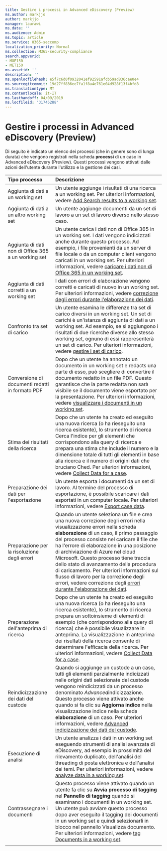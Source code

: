 ```yaml
---
title: Gestire i processi in Advanced eDiscovery (Preview)
ms.author: markjjo
author: markjjo
manager: laurawi
ms.date: ''
ms.audience: Admin
ms.topic: article
ms.service: O365-seccomp
localization_priority: Normal
ms.collection: M365-security-compliance
search.appverid:
- MOE150
- MET150
ms.assetid: ''
description: ''
ms.openlocfilehash: e5f7c6d0f0932041ef92591afcb59ad836cae0e4
ms.sourcegitcommit: 19d27ff836ee7fa1f8a4e761e04d928f13f4bfd8
ms.translationtype: MT
ms.contentlocale: it-IT
ms.lasthandoff: 04/09/2019
ms.locfileid: "31745288"
---
```

# <a name="manage-jobs-in-advanced-ediscovery-preview"></a>Gestire i processi in Advanced eDiscovery (Preview)

Di seguito è indicato un elenco dei processi (che in genere sono di lunga durata) che vengono registrati nella scheda **processi** di un caso in Advanced eDiscovery (Preview). Questi processi vengono attivati dalle azioni dell'utente durante l'utilizzo e la gestione dei casi.

| Tipo processo            | Descrizione     |
| :----------------- | :----------     |
|Aggiunta di dati a un working set | Un utente aggiunge i risultati di una ricerca a un working set.  Per ulteriori informazioni, vedere [Add Search results to a working set](add-data-to-working-set.md). |
|Aggiunta di dati a un altro working set | Un utente aggiunge documenti da un set di lavoro a un set di lavoro diverso nello stesso caso.|
|Aggiunta di dati non di Office 365 a un working set | Un utente carica i dati non di Office 365 in un working set. I dati vengono indicizzati anche durante questo processo. Ad esempio, i file provenienti da un server di file locale o da un computer client vengono caricati in un working set. Per ulteriori informazioni, vedere [caricare i dati non di Office 365 in un working set](load-non-office365-data.md).| 
|Aggiunta di dati corretti a un working set | I dati con errori di elaborazione vengono corretti e caricati di nuovo in un working set. Per ulteriori informazioni, vedere [correzione degli errori durante l'elaborazione dei dati](error-remediation.md). | 
|Confronto tra set di carico | Un utente esamina le differenze tra set di carico diversi in un working set. Un set di carichi è un'istanza di aggiunta di dati a un working set. Ad esempio, se si aggiungono i risultati di due ricerche diverse allo stesso working set, ognuno di essi rappresenterà un set di carico. Per ulteriori informazioni, vedere [gestire i set di carico](manage-load-sets.md). |
|Conversione di documenti redatti in formato PDF|Dopo che un utente ha annotato un documento in un working set e redacts una parte di esso, può scegliere di convertire il documento redatto in un file PDF. Questo garantisce che la parte redatta non sarà visibile se il documento viene esportato per la presentazione. Per ulteriori informazioni, vedere [visualizzare i documenti in un working set](annotating-and-redacting-documents.md). |
|Stima dei risultati della ricerca | Dopo che un utente ha creato ed eseguito una nuova ricerca (o ha rieseguito una ricerca esistente), lo strumento di ricerca Cerca l'indice per gli elementi che corrispondono alla query di ricerca e prepara una stima che include il numero e la dimensione totale di tutti gli elementi in base alla ricerca e il numero di origini dati che bruciano Ched.  Per ulteriori informazioni, vedere [Collect Data for a case](collecting-data-for-ediscovery.md). | 
|Preparazione dei dati per l'esportazione | Un utente esporta i documenti da un set di lavoro. Al termine del processo di esportazione, è possibile scaricare i dati esportati in un computer locale. Per ulteriori informazioni, vedere [Export case data](exporting-data-ediscover20.md). | 
|Preparazione per la risoluzione degli errori |Quando un utente seleziona un file e crea una nuova correzione degli errori nella visualizzazione errori nella scheda **elaborazione** di un caso, il primo passaggio del processo consiste nel caricare il file che ha l'errore di elaborazione in una posizione di archiviazione di Azure nel cloud Microsoft. Questo processo tiene traccia dello stato di avanzamento della procedura di caricamento. Per ulteriori informazioni sul flusso di lavoro per la correzione degli errori, vedere correzione degli [errori durante l'elaborazione dei dati](error-remediation.md). | 
|Preparazione dell'anteprima di ricerca | Dopo che un utente ha creato ed eseguito una nuova ricerca (o ha rieseguito una ricerca esistente), lo strumento di ricerca prepara un sottoinsieme di elementi di esempio (che corrispondono alla query di ricerca) che è possibile visualizzare in anteprima. La visualizzazione in anteprima dei risultati della ricerca consente di determinare l'efficacia della ricerca.  Per ulteriori informazioni, vedere [Collect Data for a case](collecting-data-for-ediscovery.md#view-search-results-and-statistics). | 
|Reindicizzazione dei dati del custode | Quando si aggiunge un custode a un caso, tutti gli elementi parzialmente indicizzati nelle origini dati selezionate del custode vengono reindicizzati da un processo denominato *Advanced*indicizzazione. Questo processo viene attivato anche quando si fa clic su **Aggiorna indice** nella visualizzazione indice nella scheda **elaborazione** di un caso. Per ulteriori informazioni, vedere [Advanced indicizzazione dei dati del custode](indexing-custodian-data.md).
|Esecuzione di analisi | Un utente analizza i dati in un working set eseguendo strumenti di analisi avanzata di eDiscovery, ad esempio in prossimità del rilevamento duplicato, dell'analisi del threading di posta elettronica e dell'analisi dei temi. Per ulteriori informazioni, vedere [analyze data in a working set](analyzing-data-in-working-set.md). | 
|Contrassegnare i documenti | Questo processo viene attivato quando un utente fa clic su **Avvia processo di tagging** nel **Pannello di tagging** quando si esaminano i documenti in un working set. Un utente può avviare questo processo dopo aver eseguito il tagging dei documenti in un working set e quindi selezionarli in blocco nel pannello Visualizza documento. Per ulteriori informazioni, vedere [tag Documents in a working set](tagging-documents.md). | 
|||
